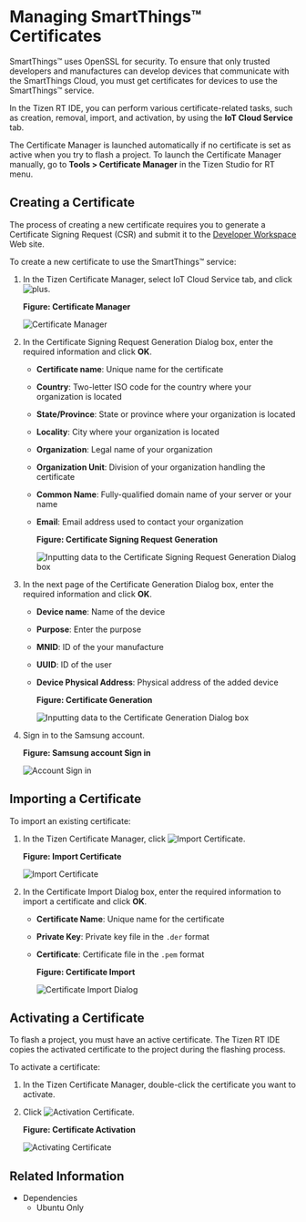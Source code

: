 
# Managing SmartThings&trade; Certificates


SmartThings&trade; uses OpenSSL for security. To ensure that only trusted developers and manufactures can develop devices that communicate with the SmartThings Cloud, you must get certificates for devices to use the SmartThings&trade; service.

In the Tizen RT IDE, you can perform various certificate-related tasks, such as creation, removal, import, and activation, by using the **IoT Cloud Service** tab.

The Certificate Manager is launched automatically if no certificate is set as active when you try to flash a project. To launch the Certificate Manager manually, go to **Tools &gt; Certificate Manager** in the Tizen Studio for RT menu.

<a name="create"></a>
## Creating a Certificate 

The process of creating a new certificate requires you to generate a Certificate Signing Request (CSR) and submit it to the [Developer Workspace](https://devworkspace.developer.samsung.com/smartthingsconsole/iotweb/site/index.html#/main) Web site.

To create a new certificate to use the SmartThings&trade; service:

1. In the Tizen Certificate Manager, select IoT Cloud Service tab, and click ![plus](media/rt_plus.png).

    **Figure: Certificate Manager** 
	
    ![Certificate Manager](media/rt_cer_mang.png)

2. In the Certificate Signing Request Generation Dialog box, enter the required information and click **OK**.

    -   **Certificate name**: Unique name for the certificate
    -   **Country**: Two-letter ISO code for the country where your organization is located
    -   **State/Province**: State or province where your organization is located
    -   **Locality**: City where your organization is located
    -   **Organization**: Legal name of your organization
    -   **Organization Unit**: Division of your organization handling the certificate
    -   **Common Name**: Fully-qualified domain name of your server or your name
    -   **Email**: Email address used to contact your organization
	
        **Figure: Certificate Signing Request Generation** 
	
        ![Inputting data to the Certificate Signing Request Generation Dialog box](media/rt_cert_create.png)
	
3. In the next page of the Certificate Generation Dialog box, enter the required information and click **OK**.

    -   **Device name**: Name of the device
    -   **Purpose**: Enter the purpose
    -   **MNID**: ID of the your manufacture
    -   **UUID**: ID of the user
    -   **Device Physical Address**: Physical address of the added device
       	
        **Figure: Certificate Generation** 
	
        ![Inputting data to the Certificate Generation Dialog box](media/rt_cert_gen.png)
	
4. Sign in to the Samsung account.

     **Figure: Samsung account Sign in** 
	
     ![Account Sign in](media/rt_acco_sig.png)
	
<a name="import"></a>
## Importing a Certificate 

To import an existing certificate:
1. In the Tizen Certificate Manager, click ![Import Certificate](media/rt_import.png).

    **Figure: Import Certificate** 
	
    ![Import Certificate](media/rt_import_cer.png)

2. In the Certificate Import Dialog box, enter the required information to import a certificate and click **OK**.

    -   **Certificate Name**: Unique name for the certificate
    -   **Private Key**: Private key file in the `.der` format
    -   **Certificate**: Certificate file in the `.pem` format

        **Figure: Certificate Import** 

        ![Certificate Import Dialog](media/rt_cert_import.png)

<a name="activate"></a>
## Activating a Certificate

To flash a project, you must have an active certificate. The Tizen RT IDE copies the activated certificate to the project during the flashing process.

To activate a certificate:

1.  In the Tizen Certificate Manager, double-click the certificate you want to activate.
2.  Click ![Activation Certificate](media/rt_tick.png).

    **Figure: Certificate Activation** 

    ![Activating Certificate](media/rt_acco_act.png)

## Related Information
- Dependencies
  - Ubuntu Only
